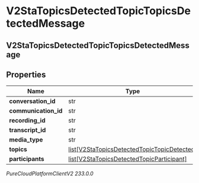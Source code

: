 # V2StaTopicsDetectedTopicTopicsDetectedMessage

## V2StaTopicsDetectedTopicTopicsDetectedMessage

## Properties

|Name | Type | Description | Notes|
|------------ | ------------- | ------------- | -------------|
| **conversation_id** | str |  | [optional] |
| **communication_id** | str |  | [optional] |
| **recording_id** | str |  | [optional] |
| **transcript_id** | str |  | [optional] |
| **media_type** | str |  | [optional] |
| **topics** | [list[V2StaTopicsDetectedTopicTopicDetected]](V2StaTopicsDetectedTopicTopicDetected) |  | [optional] |
| **participants** | [list[V2StaTopicsDetectedTopicParticipant]](V2StaTopicsDetectedTopicParticipant) |  | [optional] |



_PureCloudPlatformClientV2 233.0.0_

